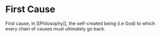# First Cause

First cause, in [[Philosophy]], the self-created being (i.e God) to which every chain of causes must ultimately go back.